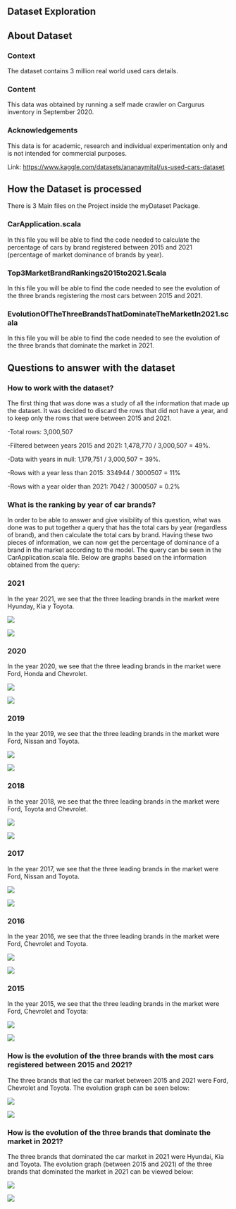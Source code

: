 ## Dataset Exploration
## About Dataset
### Context
The dataset contains 3 million real world used cars details.

### Content
This data was obtained by running a self made crawler on Cargurus inventory in September 2020.

### Acknowledgements
This data is for academic, research and individual experimentation only and is not intended for commercial purposes.

Link: https://www.kaggle.com/datasets/ananaymital/us-used-cars-dataset

## How the Dataset is processed

There is 3 Main files on the Project inside the myDataset Package.

### CarApplication.scala

In this file you will be able to find the code needed to calculate the percentage of cars by brand registered between 2015 and 2021 (percentage of market dominance of brands by year).

### Top3MarketBrandRankings2015to2021.Scala

In this file you will be able to find the code needed to see the evolution of the three brands registering the most cars between 2015 and 2021.

### EvolutionOfTheThreeBrandsThatDominateTheMarketIn2021.scala

In this file you will be able to find the code needed to see the evolution of the three brands that dominate the market in 2021.

## Questions to answer with the dataset

### How to work with the dataset?
The first thing that was done was a study of all the information that made up the dataset. It was decided to discard the rows that did not have a year, and to keep only the rows that were between 2015 and 2021.

-Total rows: 3,000,507

-Filtered between years 2015 and 2021: 1,478,770 / 3,000,507 = 49%.

-Data with years in null: 1,179,751 / 3,000,507 = 39%.

-Rows with a year less than 2015: 334944 / 3000507 = 11%

-Rows with a year older than 2021: 7042 / 3000507 = 0.2%


### What is the ranking by year of car brands?

In order to be able to answer and give visibility of this question, what was done was to put together a query that has the total cars by year (regardless of brand), and then calculate the total cars by brand. Having these two pieces of information, we can now get the percentage of dominance of a brand in the market according to the model.
The query can be seen in the CarApplication.scala file.
Below are graphs based on the information obtained from the query:

### 2021
In the year 2021, we see that the three leading brands in the market were Hyunday, Kia y Toyota.

![](./src/main/resources/images/data2021.png)

![](./src/main/resources/images/1-2021.png)

### 2020
In the year 2020, we see that the three leading brands in the market were Ford, Honda and Chevrolet.

![](./src/main/resources/images/data2020.png)

![](./src/main/resources/images/1-2020.png)

### 2019
In the year 2019, we see that the three leading brands in the market were Ford, Nissan and Toyota.

![](./src/main/resources/images/data2019.png)

![](./src/main/resources/images/1-2019.png)

### 2018
In the year 2018, we see that the three leading brands in the market were Ford, Toyota and Chevrolet.

![](./src/main/resources/images/data2018.png)

![](./src/main/resources/images/1-2018.png)

### 2017
In the year 2017, we see that the three leading brands in the market were Ford, Nissan and Toyota.

![](./src/main/resources/images/data2017.png)

![](./src/main/resources/images/1-2017.png)

### 2016
In the year 2016, we see that the three leading brands in the market were Ford, Chevrolet and Toyota.

![](./src/main/resources/images/data2016.png)

![](./src/main/resources/images/1-2016.png)

### 2015
In the year 2015, we see that the three leading brands in the market were Ford, Chevrolet and Toyota:

![](./src/main/resources/images/data2015.png)

![](./src/main/resources/images/1-2015.png)

### How is the evolution of the three brands with the most cars registered between 2015 and 2021?
The three brands that led the car market between 2015 and 2021 were Ford, Chevrolet and Toyota. The evolution graph can be seen below:

![](./src/main/resources/images/evolution1.png)

![](./src/main/resources/images/2-evolution.png)

### How is the evolution of the three brands that dominate the market in 2021?
The three brands that dominated the car market in 2021 were Hyundai, Kia and Toyota. The evolution graph (between 2015 and 2021) of the three brands that dominated the market in 2021 can be viewed below:

![](./src/main/resources/images/evolution2.png)

![](./src/main/resources/images/2-evolution2.png)